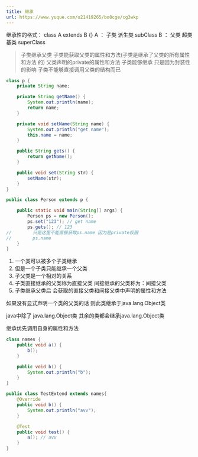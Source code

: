 ```yaml
---
title: 继承
url: https://www.yuque.com/u21419265/bo8cge/cg3wkp
---
```


继承性的格式： class A extends B {}&#x20;
A ： 子类 派生类 subClass
B ： 父类 超类 基类 superClass

> 子类继承父类 子类能获取父类的属性和方法(子类是继承了父类的所有属性和方法 的) 父类声明的private的属性和方法 子类能够继承 只是因为封装性的影响 子类不能够直接调用父类的结构而已

```java
class p {
    private String name;

    private String getName() {
        System.out.println(name);
        return name;
    }

    private void setName(String name) {
        System.out.println("get name");
        this.name = name;
    }

    public String gets() {
        return getName();
    }

    public void set(String str) {
        setName(str);
    }
}

public class Person extends p {

    public static void main(String[] args) {
        Person ps = new Person();
        ps.set("123"); // get name
        ps.gets(); // 123
//        只是这里不能直接获取ps.name 因为是private权限
//        ps.name
    }
}
```

1. 一个类可以被多个子类继承
2. 但是一个子类只能继承一个父类
3. 子父类是一个相对的关系
4. 子类直接继承的父类称为直接父类 间接继承的父类称为：间接父类
5. 子类继承父类后 会获取的直接父类和间接父类中声明的属性和方法

如果没有显式声明一个类的父类的话 则此类继承于java.lang.Object类

java中除了 java.lang.Object类 其余的类都会继承java.lang.Object类

继承优先调用自身的属性和方法

```java
class names {
    public void a() {
        b();
    }

    public void b() {
        System.out.println("b");
    }
}

public class TestExtend extends names{
    @Override
    public void b() {
        System.out.println("avv");
    }

    @Test
    public void test() {
        a(); // avv
    }
}
```
